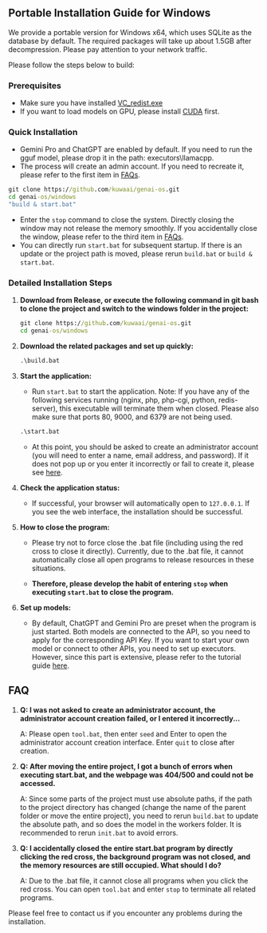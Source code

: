## Portable Installation Guide for Windows

We provide a portable version for Windows x64, which uses SQLite as the database by default. The required packages will take up about 1.5GB after decompression. Please pay attention to your network traffic.

Please follow the steps below to build:

### Prerequisites
- Make sure you have installed [VC_redist.exe](https://learn.microsoft.com/en-US/cpp/windows/latest-supported-vc-redist?view=msvc-170)
- If you want to load models on GPU, please install [CUDA](https://developer.nvidia.com/cuda-toolkit) first.

### Quick Installation
- Gemini Pro and ChatGPT are enabled by default. If you need to run the gguf model, please drop it in the path: executors\llamacpp.
- The process will create an admin account. If you need to recreate it, please refer to the first item in [FAQs](#faq).
```bat
git clone https://github.com/kuwaai/genai-os.git
cd genai-os/windows
"build & start.bat"
```
- Enter the `stop` command to close the system. Directly closing the window may not release the memory smoothly. If you accidentally close the window, please refer to the third item in [FAQs](#faq).
- You can directly run `start.bat` for subsequent startup. If there is an update or the project path is moved, please rerun `build.bat` or `build & start.bat`.

### Detailed Installation Steps

1. **Download from Release, or execute the following command in git bash to clone the project and switch to the windows folder in the project:**
   ```bat
   git clone https://github.com/kuwaai/genai-os.git
   cd genai-os/windows
   ```

2. **Download the related packages and set up quickly:**
   ```bat
   .\build.bat
   ```

3. **Start the application:**
   - Run `start.bat` to start the application. Note: If you have any of the following services running (nginx, php, php-cgi, python, redis-server), this executable will terminate them when closed. Please also make sure that ports 80, 9000, and 6379 are not being used.
   ```bat
   .\start.bat
   ```
   - At this point, you should be asked to create an administrator account (you will need to enter a name, email address, and password). If it does not pop up or you enter it incorrectly or fail to create it, please see [here](#faq).

4. **Check the application status:**
   - If successful, your browser will automatically open to `127.0.0.1`. If you see the web interface, the installation should be successful.

5. **How to close the program:**
   - Please try not to force close the .bat file (including using the red cross to close it directly). Currently, due to the .bat file, it cannot automatically close all open programs to release resources in these situations.

   - **Therefore, please develop the habit of entering `stop` when executing `start.bat` to close the program.**

6. **Set up models:**
   - By default, ChatGPT and Gemini Pro are preset when the program is just started. Both models are connected to the API, so you need to apply for the corresponding API Key. If you want to start your own model or connect to other APIs, you need to set up executors. However, since this part is extensive, please refer to the tutorial guide [here](./executors/README.md).

## FAQ

1. **Q: I was not asked to create an administrator account, the administrator account creation failed, or I entered it incorrectly...**
   
   A: Please open `tool.bat`, then enter `seed` and Enter to open the administrator account creation interface. Enter `quit` to close after creation.

2. **Q: After moving the entire project, I got a bunch of errors when executing start.bat, and the webpage was 404/500 and could not be accessed.**

   A: Since some parts of the project must use absolute paths, if the path to the project directory has changed (change the name of the parent folder or move the entire project), you need to rerun `build.bat` to update the absolute path, and so does the model in the workers folder. It is recommended to rerun `init.bat` to avoid errors.

3. **Q: I accidentally closed the entire start.bat program by directly clicking the red cross, the background program was not closed, and the memory resources are still occupied. What should I do?**

   A: Due to the .bat file, it cannot close all programs when you click the red cross. You can open `tool.bat` and enter `stop` to terminate all related programs.

Please feel free to contact us if you encounter any problems during the installation.